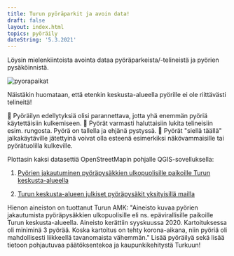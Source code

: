 ```yaml
---
title: Turun pyöräparkit ja avoin data!
draft: false
layout: index.html
topics: pyöräily
dateString: '5.3.2021'
---
```

Löysin mielenkiintoista avointa dataa pyöräparkeista/-telineistä ja pyörien pysäköinnistä.

![pyorapaikat](pyorapaikat.jpg)

Näistäkin huomataan, että etenkin keskusta-alueella pyörille ei ole riittävästi telineitä!

🚴‍ Pyöräilyn edellytyksiä olisi parannettava, jotta yhä enemmän pyöriä käytettäisiin kulkemiseen. 
🚴‍ Pyörät varmasti haluttaisiin lukita telineisiin esim. rungosta. Pyörä on tallella ja ehjänä pystyssä. 
🚴‍ Pyörät "siellä täällä" jalkakäytäville jätettyinä voivat olla esteenä esimerkiksi näkövammaisille tai pyörätuolilla kulkeville.

Plottasin kaksi datasettiä OpenStreetMapin pohjalle QGIS-sovelluksella:

1) [Pyörien jakautuminen pyöräpysäkkien ulkopuolisille paikoille Turun keskusta-alueella](https://data.lounaistieto.fi/data/fi/dataset/pyorien-jakautuminen-pyorapysakkien-ulkopuolisille-paikoille-turun-keskusta-alueella)

2) [Turun keskusta-alueen julkiset pyöräpysäkit yksityisillä mailla](https://data.lounaistieto.fi/data/fi/dataset/turun-keskusta-alueen-julkiset-pyorapysakit-yksityisilla-mailla)


Hienon aineiston on tuottanut Turun AMK: "Aineisto kuvaa pyörien jakautumista pyöräpysäkkien ulkopuolisille eli ns. epävirallisille paikoille Turun keskusta-alueella. Aineisto kerättiin syyskuussa 2020. Kartoituksessa oli miniminä 3 pyörää. Koska kartoitus on tehty korona-aikana, niin pyöriä oli mahdollisesti liikkeellä tavanomaista vähemmän."
Lisää pyöräilyä sekä lisää tietoon pohjautuvaa päätöksentekoa ja kaupunkikehitystä Turkuun! 
